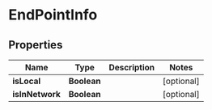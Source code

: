 

# EndPointInfo


## Properties

| Name | Type | Description | Notes |
|------------ | ------------- | ------------- | -------------|
|**isLocal** | **Boolean** |  |  [optional] |
|**isInNetwork** | **Boolean** |  |  [optional] |



